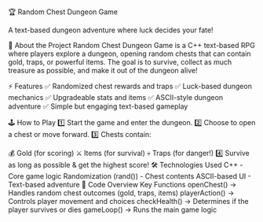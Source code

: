 🏆 Random Chest Dungeon Game

A text-based dungeon adventure where luck decides your fate!

📖 About the Project
Random Chest Dungeon Game is a C++ text-based RPG where players explore a dungeon, opening random chests that can contain gold, traps, or powerful items. The goal is to survive, collect as much treasure as possible, and make it out of the dungeon alive!

⚡ Features
✅ Randomized chest rewards and traps
✅ Luck-based dungeon mechanics
✅ Upgradeable stats and items
✅ ASCII-style dungeon adventure
✅ Simple but engaging text-based gameplay

🕹 How to Play
1️⃣ Start the game and enter the dungeon.
2️⃣ Choose to open a chest or move forward.
3️⃣ Chests contain:

💰 Gold (for scoring)
⚔️ Items (for survival)
💀 Traps (for danger!)
4️⃣ Survive as long as possible & get the highest score!
🛠 Technologies Used
C++ - Core game logic
Randomization (rand()) - Chest contents
ASCII-based UI - Text-based adventure
🔧 Code Overview
Key Functions
openChest() → Handles random chest outcomes (gold, traps, items)
playerAction() → Controls player movement and choices
checkHealth() → Determines if the player survives or dies
gameLoop() → Runs the main game logic
